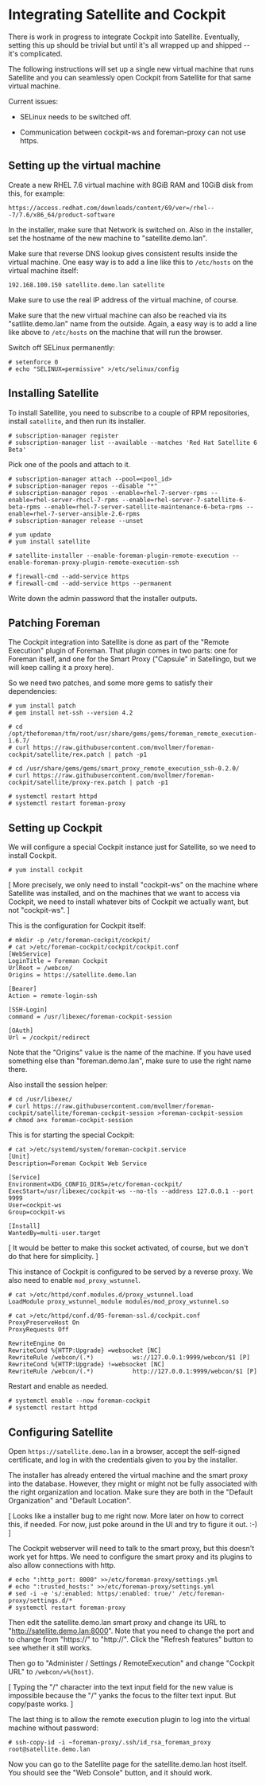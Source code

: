 # Integrating Satellite and Cockpit

There is work in progress to integrate Cockpit into Satellite.
Eventually, setting this up should be trivial but until it's all
wrapped up and shipped -- it's complicated.

The following instructions will set up a single new virtual machine
that runs Satellite and you can seamlessly open Cockpit from Satellite
for that same virtual machine.

Current issues:

 - SELinux needs to be switched off.

 - Communication between cockpit-ws and foreman-proxy can not use
   https.

## Setting up the virtual machine

Create a new RHEL 7.6 virtual machine with 8GiB RAM and 10GiB disk
from this, for example:

    https://access.redhat.com/downloads/content/69/ver=/rhel---7/7.6/x86_64/product-software

In the installer, make sure that Network is switched on.  Also in the
installer, set the hostname of the new machine to "satellite.demo.lan".

Make sure that reverse DNS lookup gives consistent results inside the
virtual machine.  One easy way is to add a line like this to
`/etc/hosts` on the virtual machine itself:

```
192.168.100.150 satellite.demo.lan satellite
```

Make sure to use the real IP address of the virtual machine, of
course.

Make sure that the new virtual machine can also be reached via its
"satllite.demo.lan" name from the outside.  Again, a easy way is to
add a line like above to `/etc/hosts` on the machine that will run the
browser.

Switch off SELinux permanently:

```
# setenforce 0
# echo "SELINUX=permissive" >/etc/selinux/config
```

## Installing Satellite

To install Satellite, you need to subscribe to a couple of RPM repositories,
install `satellite`, and then run its installer.

```
# subscription-manager register
# subscription-manager list --available --matches 'Red Hat Satellite 6 Beta'
```

Pick one of the pools and attach to it.

```
# subscription-manager attach --pool=<pool_id>
# subscription-manager repos --disable "*"
# subscription-manager repos --enable=rhel-7-server-rpms --enable=rhel-server-rhscl-7-rpms --enable=rhel-server-7-satellite-6-beta-rpms --enable=rhel-7-server-satellite-maintenance-6-beta-rpms --enable=rhel-7-server-ansible-2.6-rpms
# subscription-manager release --unset

# yum update
# yum install satellite

# satellite-installer --enable-foreman-plugin-remote-execution --enable-foreman-proxy-plugin-remote-execution-ssh

# firewall-cmd --add-service https
# firewall-cmd --add-service https --permanent
```

Write down the admin password that the installer outputs.

## Patching Foreman

The Cockpit integration into Satellite is done as part of the "Remote
Execution" plugin of Foreman.  That plugin comes in two parts: one for
Foreman itself, and one for the Smart Proxy ("Capsule" in Satellingo,
but we will keep calling it a proxy here).

So we need two patches, and some more gems to satisfy their
dependencies:

```
# yum install patch
# gem install net-ssh --version 4.2

# cd /opt/theforeman/tfm/root/usr/share/gems/gems/foreman_remote_execution-1.6.7/
# curl https://raw.githubusercontent.com/mvollmer/foreman-cockpit/satellite/rex.patch | patch -p1

# cd /usr/share/gems/gems/smart_proxy_remote_execution_ssh-0.2.0/
# curl https://raw.githubusercontent.com/mvollmer/foreman-cockpit/satellite/proxy-rex.patch | patch -p1

# systemctl restart httpd
# systemctl restart foreman-proxy
```

## Setting up Cockpit

We will configure a special Cockpit instance just for Satellite, so we
need to install Cockpit.

```
# yum install cockpit
```

[ More precisely, we only need to install "cockpit-ws" on the machine
  where Satellite was installed, and on the machines that we want to
  access via Cockpit, we need to install whatever bits of Cockpit we
  actually want, but not "cockpit-ws".
]

This is the configuration for Cockpit itself:

```
# mkdir -p /etc/foreman-cockpit/cockpit/
# cat >/etc/foreman-cockpit/cockpit/cockpit.conf
[WebService]
LoginTitle = Foreman Cockpit
UrlRoot = /webcon/
Origins = https://satellite.demo.lan

[Bearer]
Action = remote-login-ssh

[SSH-Login]
command = /usr/libexec/foreman-cockpit-session

[OAuth]
Url = /cockpit/redirect
```

Note that the "Origins" value is the name of the machine.  If you have
used something else than "foreman.demo.lan", make sure to use the
right name there.

Also install the session helper:
```
# cd /usr/libexec/
# curl https://raw.githubusercontent.com/mvollmer/foreman-cockpit/satellite/foreman-cockpit-session >foreman-cockpit-session
# chmod a+x foreman-cockpit-session
```

This is for starting the special Cockpit:
```
# cat >/etc/systemd/system/foreman-cockpit.service
[Unit]
Description=Foreman Cockpit Web Service

[Service]
Environment=XDG_CONFIG_DIRS=/etc/foreman-cockpit/
ExecStart=/usr/libexec/cockpit-ws --no-tls --address 127.0.0.1 --port 9999
User=cockpit-ws
Group=cockpit-ws

[Install]
WantedBy=multi-user.target
```

[ It would be better to make this socket activated, of course, but we
  don't do that here for simplicity.
]

This instance of Cockpit is configured to be served by a reverse
proxy.  We also need to enable `mod_proxy_wstunnel`.

```
# cat >/etc/httpd/conf.modules.d/proxy_wstunnel.load
LoadModule proxy_wstunnel_module modules/mod_proxy_wstunnel.so
```

```
# cat >/etc/httpd/conf.d/05-foreman-ssl.d/cockpit.conf
ProxyPreserveHost On
ProxyRequests Off

RewriteEngine On
RewriteCond %{HTTP:Upgrade} =websocket [NC]
RewriteRule /webcon/(.*)           ws://127.0.0.1:9999/webcon/$1 [P]
RewriteCond %{HTTP:Upgrade} !=websocket [NC]
RewriteRule /webcon/(.*)           http://127.0.0.1:9999/webcon/$1 [P]
```

Restart and enable as needed.

```
# systemctl enable --now foreman-cockpit
# systemctl restart httpd
```

## Configuring Satellite

Open `https://satellite.demo.lan` in a browser, accept the self-signed
certificate, and log in with the credentials given to you by the
installer.

The installer has already entered the virtual machine and the smart
proxy into the database.  However, they might or might not be fully
associated with the right organization and location.  Make sure they
are both in the "Default Organization" and "Default Location".

[ Looks like a installer bug to me right now. More later on how to
  correct this, if needed.  For now, just poke around in the UI and
  try to figure it out. :-)
]

The Cockpit webserver will need to talk to the smart proxy, but this
doesn't work yet for https.  We need to configure the smart proxy and
its plugins to also allow connections with http.

```
# echo ":http_port: 8000" >>/etc/foreman-proxy/settings.yml
# echo ":trusted_hosts:" >>/etc/foreman-proxy/settings.yml
# sed -i -e 's/:enabled: https/:enabled: true/' /etc/foreman-proxy/settings.d/*
# systemctl restart foreman-proxy
```

Then edit the satellite.demo.lan smart proxy and change its URL to
"http://satellite.demo.lan:8000".  Note that you need to change the
port and to change from "https://" to "http://".  Click the "Refresh
features" button to see whether it still works.

Then go to "Administer / Settings / RemoteExecution" and change
"Cockpit URL" to `/webcon/=%{host}`.

[ Typing the "/" character into the text input field for the new value
  is impossible because the "/" yanks the focus to the filter text
  input.  But copy/paste works.
]

The last thing is to allow the remote execution plugin to log into the
virtual machine without password:

```
# ssh-copy-id -i ~foreman-proxy/.ssh/id_rsa_foreman_proxy root@satellite.demo.lan
```

Now you can go to the Satellite page for the satellite.demo.lan host
itself.  You should see the "Web Console" button, and it should work.
